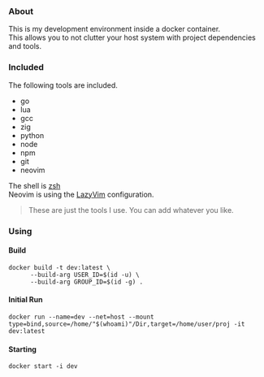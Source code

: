 ### About

This is my development environment inside a docker container.<br>
This allows you to not clutter your host system with project dependencies and tools.<br>

### Included

The following tools are included.

- go
- lua
- gcc
- zig
- python
- node
- npm
- git
- neovim

The shell is [zsh](https://en.wikipedia.org/wiki/Z_shell)<br>
Neovim is using the [LazyVim](https://www.lazyvim.org/) configuration.<br>

> These are just the tools I use. You can add whatever you like.

### Using

#### Build
```
docker build -t dev:latest \
      --build-arg USER_ID=$(id -u) \
      --build-arg GROUP_ID=$(id -g) .
```

#### Initial Run
```
docker run --name=dev --net=host --mount type=bind,source=/home/"$(whoami)"/Dir,target=/home/user/proj -it dev:latest
```

#### Starting
```
docker start -i dev
```
